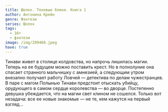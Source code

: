 ```yaml
---
title: Шолох. Теневые блики. Книга 1
author: Антонина Крейн
genre: Фэнтези
series: Шолох
tags:
  - 16+
  - фэнтези
image: /img/299468.jpeg
have: true
---
```

Тинави живет в столице колдовства, но напрочь лишилась магии. Теперь на ее будущем можно поставить крест. Но в полнолуние она спасает странного мальчишку с амнезией, а следующим утром внезапно получает работу Ловчей — детектива по делам чужестранцев. В паре с магом Полынью Тинави предстоит отыскать убийцу, орудующего в самом сердце королевства — во дворце. Постепенно девушка убеждается, что на магии свет клином не сошелся. Только вот незадача: все ее новые знакомые — не те, кем кажутся на первый взгляд…